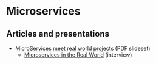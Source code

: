 # Microservices


## Articles and presentations

- [MicroServices meet real world projects](2015-12-03_Microservices-Real-World--gotober.key) (PDF slideset)
  - [Microservices in the Real World](http://www.infoq.com/articles/microservices-real-world) (interview)
